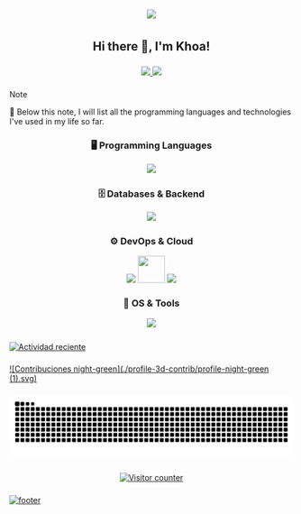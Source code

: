 <!-- Última actualización: 2025-08-29 01:19:55 UTC -->


<!-- Mensaje bienvenida -->
<h1 align="center">
  <a href="https://git.io/typing-svg">
    <img src="https://readme-typing-svg.herokuapp.com?lines=Welcome+to+@khoalearningcode's+repository;&center=true&size=36&color=0000FF&width=1000&pause=1000&duration=2500&startDelay=300&v=4">
  </a>
</h1>
<h2 align="center">Hi there 👋, I'm Khoa!</h2>

###

###

<!-- Stats generales -->
<div align="center">
  <a href="https://github.com/anuraghazra/github-readme-stats" target="_blank" rel="noopener noreferrer">
    <img src="https://github-readme-stats.vercel.app/api?username=khoalearningcode&show_icons=true&theme=dracula&hide_border=true&include_all_commits=true&count_private=true" height="180" />
    <img src="https://github-readme-stats.vercel.app/api/top-langs/?username=khoalearningcode&layout=compact&theme=dracula&hide_border=true&langs_count=10" height="180" />
  </a>
</div>

###

>[!NOTE]
> 📝 Below this note, I will list all the programming languages and technologies I've used in my life so far.

<!-- Lenguajes, Herramientas y Plataformas -->
<!-- 🖥️ Programming Languages -->
<h3 align="center">🖥️ Programming Languages</h3>
<p align="center">
  <img src="https://skillicons.dev/icons?i=cpp,python,java,latex,bash,cmake&theme=light" />
</p>

<!-- 🗄️ Databases & Backend -->
<h3 align="center">🗄️ Databases & Backend</h3>
<p align="center">
  <img src="https://skillicons.dev/icons?i=mysql,fastapi&theme=light" />
</p>

<!-- ⚙️ DevOps & Cloud -->
<!-- ⚙️ DevOps & Cloud -->
<h3 align="center">⚙️ DevOps & Cloud</h3>
<p align="center">
  <img src="https://skillicons.dev/icons?i=git,github&theme=light" />
  <img src="https://helm.sh/img/helm.svg" width="48" height="48"/>
  <img src="https://skillicons.dev/icons?i=gcp,jenkins,terraform,ansible,docker,kubernetes,nginx&theme=light" />
</p>


<!-- 🧰 OS & Tools -->
<h3 align="center">🧰 OS & Tools</h3>
<p align="center">
  <img src="https://skillicons.dev/icons?i=powershell,ubuntu,vscode&theme=light" />
</p>





###

<!-- Grafico de actividad GitHub -->
[![Actividad reciente](https://github-readme-activity-graph.vercel.app/graph?username=marichu-kt&theme=github-compact)](https://github.com/ashutosh00710/github-readme-activity-graph?tab=readme-ov-file)

###

<!-- Contribuciones 3D GitHub -->
[![Contribuciones night-green](./profile-3d-contrib/profile-night-green (1).svg)](https://github.com/yoshi389111/github-profile-3d-contrib)

###

<!-- Snake Animation con enlace a Platane/snk -->
<a href="https://github.com/Platane/snk" target="_blank" rel="noopener noreferrer">
  <img
    alt="github contribution snake dark"
    src="https://raw.githubusercontent.com/marichu-kt/marichu-kt/output/github-snake-dark.svg"
  />
</a>

###

<!-- Contador de visitas -->
<p align="center">
  <a href="https://count.getloli.com/" target="_blank">
    <img src="https://count.getloli.com/get/@marichu-kt_repo?theme=3d-num" alt="Visitor counter" />
  </a>
</p>

###

<!-- Footer SVG -->
[![footer](https://capsule-render.vercel.app/api?type=waving&height=200&color=39FF14&section=footer)](https://github.com/kyechan99/capsule-render)
